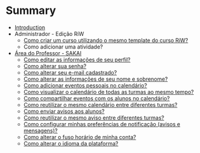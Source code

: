# Summary

* [Introduction](README.md)
* Administrador - Edição RiW
   * [Como criar um curso utilizando o mesmo template do curso RiW?](como_criar_um_curso_utilizando_o_mesmo_template_do_curso_riw.md)
   * Como adicionar uma atividade?
* [Área do Professor - SAKAI](area_professor_sakai.md)
   * [Como editar as informações de seu perfil?](como_editar_as_informacoes_de_seu_perfil.md)
   * [Como alterar sua senha?](como_alterar_sua_senha.md)
   * [Como alterar seu e-mail cadastrado?](como_alterar_seu_e-mail_cadastrado.md)
   * [Como alterar as informações de seu nome e sobrenome?](como_alterar_as_informacoes_de_seu_nome_e_sobrenome.md)
   * [Como adicionar eventos pessoais no calendário?](como_adicionar_eventos_pessoais_no_calendario.md)
   * [Como visualizar o calendário de todas as turmas ao mesmo tempo?](como_visualizar_o_calendario_de_todas_as_turmas_ao_mesmo_tempo.md)
   * [Como compartilhar eventos com os alunos no calendário?](como_compartilhar_eventos_com_os_alunos_no_calendario.md)
   * [Como reutilizar o mesmo calendário entre diferentes turmas?](como_reutilizar_o_mesmo_calendario_entre_diferentes_turmas.md)
   * [Como enviar avisos aos alunos?](como_enviar_avisos_aos_alunos.md)
   * [Como reutilizar o mesmo aviso entre diferentes turmas?](como_reutilizar_o_mesmo_aviso_entre_diferentes_turmas.md)
   * [Como configurar minhas preferências de notificação (avisos e mensagens)?](como_configurar_minhas_preferencias_de_notificacao_avisos_e_mensagens.md)
   * [Como alterar o fuso horário de minha conta?](como_alterar_o_fuso_horario_de_minha_conta.md)
   * [Como alterar o idioma da plataforma?](como_alterar_o_idioma_da_plataforma.md)

